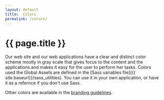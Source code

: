 ```yaml
---
layout: default
title:  Colors
permalink: /colors/
---
```


# {{ page.title }}

Our web site and our web applications have a clear and distinct color scheme mostly in gray scale that gives focus to the content and the applications and makes it easy for the user to perform her tasks. Colors used the Global Assets are defined in the [Sass variables file]({{ site.baseurl}}/sass_utilities). You can use it in your own application, or have it as a refernce if you don't use Sass.

Other colors are available in the [branding guidelines](http://malmo.se/Kommun--politik/Sa-arbetar-vi-med.../Kommunikationsfragor/Grafisk-manual.html).
